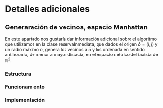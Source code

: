# Detalles adicionales

## Generaración de vecinos, espacio Manhattan

En este apartado nos gustaría dar información adicional sobre el algoritmo que utilizamos en la clase reservaInmediata, que dados el origen $\bar{o} = ( i, j )$ 
y un radio máximo $n$, genera los vecinos a $\bar{o}$ y los ordenada en sentido antihorario, de menor a mayor distacia, en el espacio métrico del taxista de $\mathbb{R}^2$.

### Estructura

### Funcionamiento

### Implementación
